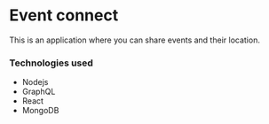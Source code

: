 # Event connect 
This is an application where you can share events and their location.

### Technologies used
- Nodejs 
- GraphQL
- React
- MongoDB
